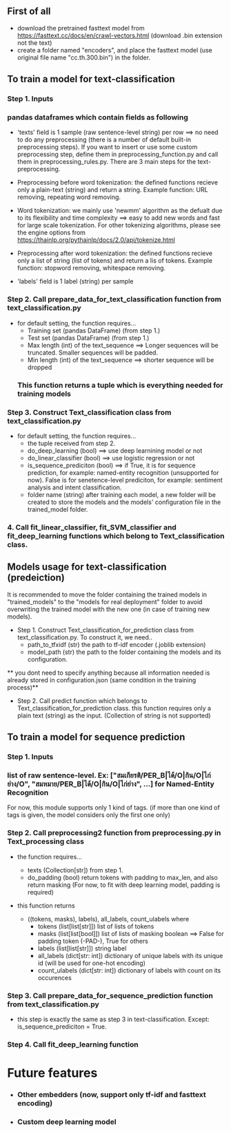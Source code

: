 ## First of all
- download the pretrained fasttext model from https://fasttext.cc/docs/en/crawl-vectors.html (download .bin extension not the text)
- create a folder named "encoders", and place the fasttext model (use original file name "cc.th.300.bin") in the folder.

## To train a model for text-classification
### Step 1. Inputs
### pandas dataframes which contain fields as following
- 'texts' field is 1 sample (raw sentence-level string) per row ==> no need to do any preprocessing (there is a number of default built-in preprocessing steps). If you want to insert or use some custom preprocessing step, define them in preprocessing_function.py and call them in preprocessing_rules.py. There are 3 main steps for the text-preprocessing.
 - Preprocessing before word tokenization: the defined functions recieve only a plain-text (string) and return a string. Example function: URL removing, repeating word removing.
 - Word tokenization: we mainly use 'newmm' algorithm as the defualt due to its flexibility and time complexity ==> easy to add new words and fast for large scale tokenization. For other tokenizing algorithms, please see the engine options from https://thainlp.org/pythainlp/docs/2.0/api/tokenize.html
 - Preprocessing after word tokenization: the defined functions recieve only a list of string (list of tokens) and return a lis of tokens. Example function: stopword removing, whitespace removing.

- 'labels' field is 1 label (string) per sample

### Step 2. Call prepare_data_for_text_classification function from text_classification.py
- for default setting, the function requires...
  - Training set (pandas DataFrame) (from step 1.)
  - Test set (pandas DataFrame) (from step 1.)
  - Max length (int) of the text_sequence ==> Longer sequences will be truncated. Smaller sequences will be padded.
  - Min length (int) of the text_sequence ==> shorter sequence will be dropped
  ### This function returns a tuple which is everything needed for training models

### Step 3. Construct Text_classification class from text_classification.py
- for default setting, the function requires...
  - the tuple received from step 2.
  - do_deep_learning (bool) ==> use deep learnining model or not
  - do_linear_classifier (bool) ==> use logistic regression or not
  - is_sequence_prediciton (bool) ==> if True, it is for sequence prediction, for example: named-entity recognition (unsupported for now). False is for senetence-level prediciton, for example: sentiment analysis and intent classification. 
  - folder name (string) after training each model, a new folder will be created to store the models and the models' configuration file in the trained_model folder.

### 4. Call fit_linear_classifier, fit_SVM_classifier and fit_deep_learning functions which belong to Text_classification class.

## Models usage for text-classification (predeiction)
It is recommended to move the folder containing the trained models in "trained_models" to the "models for real deployment" folder to avoid overwriting the trained model with the new one (in case of training new models).

- Step 1. Construct Text_classification_for_prediction class from text_classification.py. To construct it, we need..
  - path_to_tfxidf (str) the path to tf-idf encoder (.joblib extension)
  - model_path (str)  the path to the folder containing the models and its configuration.

\** you dont need to specify anything because all information needed is already stored in configuration.json (same condition in the training process)**

- Step 2. Call predict function which belongs to  Text_classification_for_prediction class. this function requires only a plain text (string) as the input. (Collection of string is not supported)

## To train a model for sequence prediction
### Step 1. Inputs
### list of raw sentence-level. Ex: ["สมเกียรติ/PER_B|ได้/O|กิน/O|ไก่ย่าง/O", "สมหมาย/PER_B|ได้/O|กิน/O|ไก่ย่าง", ...] for Named-Entity Recognition
For now, this module supports only 1 kind of tags. (if more than one kind of tags is given, the model considers only the first one only)
### Step 2. Call preprocessing2 function from preprocessing.py in Text_processing class
- the function requires...
  - texts (Collection[str]) from step 1.
  - do_padding (bool) return tokens with padding to max_len, and also return masking (For now, to fit with deep learning model, padding is required)

- this function returns
   - ((tokens, masks), labels), all_labels, count_ulabels where
        - tokens (list[list[str]]) list of lists of tokens
        - masks (list[list[bool]]) list of lists of masking boolean ==> False for padding token (-PAD-), True for others
        - labels (list[list[str]]) string label
        - all_labels (dict[str: int]) dictionary of unique labels with its unique id (will be used for one-hot encoding)
        - count_ulabels (dict[str: int]) dictionary of labels with count on its occurences

### Step 3. Call prepare_data_for_sequence_prediction function from text_classification.py
- this step is exactly the same as step 3 in text-classification. Except: is_sequence_prediciton = True.

### Step 4. Call fit_deep_learning function

# Future features
- ### Other embedders (now, support only tf-idf and fasttext encoding)
- ### Custom deep learning model